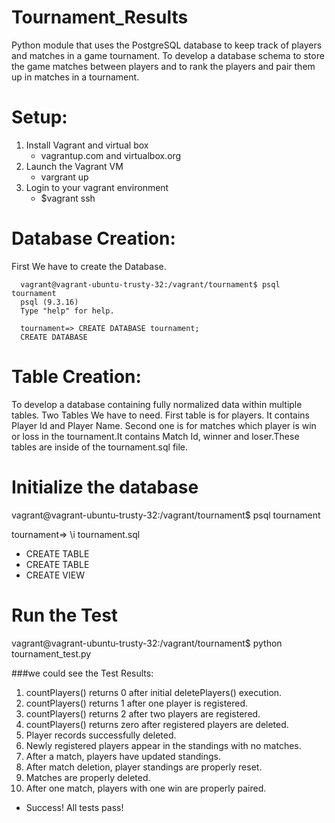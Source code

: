 # Tournament_Results
Python module that uses the PostgreSQL database to keep track of players and matches in a game tournament.
To develop a database schema to store the game matches between players and to rank the players and pair them up in matches in a tournament.

# Setup: 
   1. Install Vagrant and virtual box
      * vagrantup.com and virtualbox.org
   2. Launch the Vagrant VM 
      * vargrant up
   3. Login to your vagrant environment 
       * $vagrant ssh
      
# Database Creation:
   First We have to create the Database.
   
      vagrant@vagrant-ubuntu-trusty-32:/vagrant/tournament$ psql tournament
      psql (9.3.16)
      Type "help" for help.

      tournament=> CREATE DATABASE tournament;
      CREATE DATABASE
    
# Table Creation: 
   To develop a database containing fully normalized data within multiple tables. 
   Two Tables We have to need. First table is for players. It contains Player Id and Player Name. 
   Second one is for matches which player is win or loss in the tournament.It contains Match Id, winner and loser.These tables are inside    of the tournament.sql file.
   
# Initialize the database

   vagrant@vagrant-ubuntu-trusty-32:/vagrant/tournament$ psql tournament
   
   tournament=> \i tournament.sql
   * CREATE TABLE
   * CREATE TABLE
   * CREATE VIEW
   
# Run the Test

   vagrant@vagrant-ubuntu-trusty-32:/vagrant/tournament$ python tournament_test.py
   
   ###we could see the Test Results:
   
   1. countPlayers() returns 0 after initial deletePlayers() execution.
   1. countPlayers() returns 1 after one player is registered.
   1. countPlayers() returns 2 after two players are registered.
   1. countPlayers() returns zero after registered players are deleted.
   5. Player records successfully deleted.
   6. Newly registered players appear in the standings with no matches.
   7. After a match, players have updated standings.
   8. After match deletion, player standings are properly reset.
   9. Matches are properly deleted.
   10. After one match, players with one win are properly paired.
   * Success!  All tests pass!
